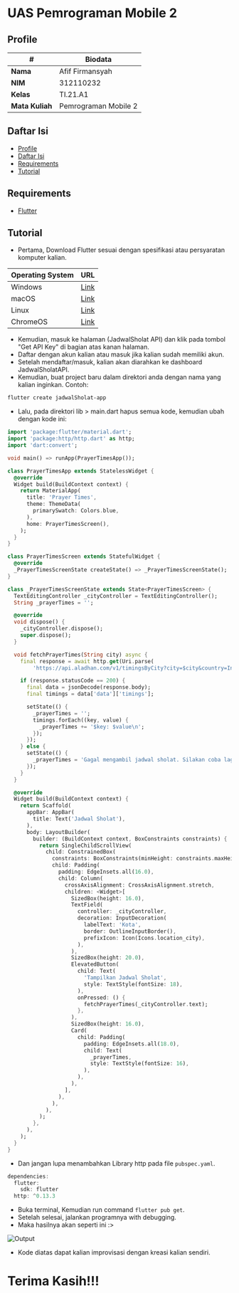 # UAS Pemrograman Mobile 2

## Profile

| #               | Biodata              |
| --------------- | -------------------- |
| **Nama**        | Afif Firmansyah      |
| **NIM**         | 312110232            |
| **Kelas**       | TI.21.A1             |
| **Mata Kuliah** | Pemrograman Mobile 2 |

## Daftar Isi

- [Profile](#profile)
- [Daftar Isi](#daftar-isi)
- [Requirements](#requirements)
- [Tutorial](#tutorial)

## Requirements

- [Flutter](https://docs.flutter.dev/get-started/install)

## Tutorial

- Pertama, Download Flutter sesuai dengan spesifikasi atau persyaratan komputer kalian.

| Operating System |                              URL                              |
| ---------------- | :-----------------------------------------------------------: |
| Windows          | [Link](https://docs.flutter.dev/get-started/install/windows)  |
| macOS            |  [Link](https://docs.flutter.dev/get-started/install/macos)   |
| Linux            |  [Link](https://docs.flutter.dev/get-started/install/linux)   |
| ChromeOS         | [Link](https://docs.flutter.dev/get-started/install/chromeos) |

- Kemudian, masuk ke halaman (JadwalSholat API) dan klik pada tombol "Get API Key" di bagian atas kanan halaman.
- Daftar dengan akun kalian atau masuk jika kalian sudah memiliki akun.
- Setelah mendaftar/masuk, kalian akan diarahkan ke dashboard JadwalSholatAPI.
- Kemudian, buat project baru dalam direktori anda dengan nama yang kalian inginkan. Contoh:

```bash
flutter create jadwalSholat-app
```

- Lalu, pada direktori lib > main.dart hapus semua kode, kemudian ubah dengan kode ini:

```dart
import 'package:flutter/material.dart';
import 'package:http/http.dart' as http;
import 'dart:convert';

void main() => runApp(PrayerTimesApp());

class PrayerTimesApp extends StatelessWidget {
  @override
  Widget build(BuildContext context) {
    return MaterialApp(
      title: 'Prayer Times',
      theme: ThemeData(
        primarySwatch: Colors.blue,
      ),
      home: PrayerTimesScreen(),
    );
  }
}

class PrayerTimesScreen extends StatefulWidget {
  @override
  _PrayerTimesScreenState createState() => _PrayerTimesScreenState();
}

class _PrayerTimesScreenState extends State<PrayerTimesScreen> {
  TextEditingController _cityController = TextEditingController();
  String _prayerTimes = '';

  @override
  void dispose() {
    _cityController.dispose();
    super.dispose();
  }

  void fetchPrayerTimes(String city) async {
    final response = await http.get(Uri.parse(
        'https://api.aladhan.com/v1/timingsByCity?city=$city&country=Indonesia'));

    if (response.statusCode == 200) {
      final data = jsonDecode(response.body);
      final timings = data['data']['timings'];

      setState(() {
        _prayerTimes = '';
        timings.forEach((key, value) {
          _prayerTimes += '$key: $value\n';
        });
      });
    } else {
      setState(() {
        _prayerTimes = 'Gagal mengambil jadwal sholat. Silakan coba lagi.';
      });
    }
  }

  @override
  Widget build(BuildContext context) {
    return Scaffold(
      appBar: AppBar(
        title: Text('Jadwal Sholat'),
      ),
      body: LayoutBuilder(
        builder: (BuildContext context, BoxConstraints constraints) {
          return SingleChildScrollView(
            child: ConstrainedBox(
              constraints: BoxConstraints(minHeight: constraints.maxHeight),
              child: Padding(
                padding: EdgeInsets.all(16.0),
                child: Column(
                  crossAxisAlignment: CrossAxisAlignment.stretch,
                  children: <Widget>[
                    SizedBox(height: 16.0),
                    TextField(
                      controller: _cityController,
                      decoration: InputDecoration(
                        labelText: 'Kota',
                        border: OutlineInputBorder(),
                        prefixIcon: Icon(Icons.location_city),
                      ),
                    ),
                    SizedBox(height: 20.0),
                    ElevatedButton(
                      child: Text(
                        'Tampilkan Jadwal Sholat',
                        style: TextStyle(fontSize: 18),
                      ),
                      onPressed: () {
                        fetchPrayerTimes(_cityController.text);
                      },
                    ),
                    SizedBox(height: 16.0),
                    Card(
                      child: Padding(
                        padding: EdgeInsets.all(18.0),
                        child: Text(
                          _prayerTimes,
                          style: TextStyle(fontSize: 16),
                        ),
                      ),
                    ),
                  ],
                ),
              ),
            ),
          );
        },
      ),
    );
  }
}
```

- Dan jangan lupa menambahkan Library http pada file `pubspec.yaml`.

```dart
dependencies:
  flutter:
    sdk: flutter
  http: ^0.13.3
```

- Buka terminal, Kemudian run command `flutter pub get`.
- Setelah selesai, jalankan programnya with debugging.
- Maka hasilnya akan seperti ini :>

![Output](img/output.png)

- Kode diatas dapat kalian improvisasi dengan kreasi kalian sendiri.

# Terima Kasih!!!
